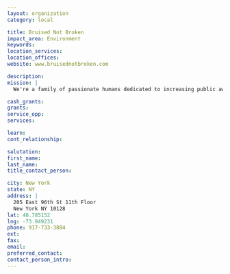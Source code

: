 ```yaml
---
layout: organization
category: local

title: Bruised Not Broken
impact_area: Environment
keywords: 
location_services: 
location_offices: 
website: www.bruisednotbroken.com

description: 
mission: |
  We're a family of passionate humans dedicated to increasing public awareness of Pit Bulls in high-kill shelters, and changing peoples' perceptions of this misunderstood breed.

cash_grants: 
grants: 
service_opp: 
services: 

learn: 
cont_relationship: 

salutation: 
first_name: 
last_name: 
title_contact_person: 

city: New York
state: NY
address: |
  205 East 96th St 11th Floor  
  New York NY 10128
lat: 40.785152
lng: -73.949231
phone: 917-733-3884
ext: 
fax: 
email: 
preferred_contact: 
contact_person_intro: 
---
```

